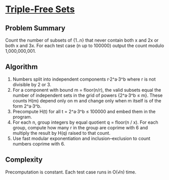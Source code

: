 # [Triple-Free Sets](https://www.spoj.com/problems/TFSETS/)

## Problem Summary
Count the number of subsets of {1..n} that never contain both x and 2x or both x and 3x. For each test case (n up to 100000) output the count modulo 1,000,000,001.

## Algorithm
1. Numbers split into independent components r·2^a·3^b where r is not divisible by 2 or 3.
2. For a component with bound m = floor(n/r), the valid subsets equal the number of independent sets in the grid of powers {2^a·3^b ≤ m}. These counts H(m) depend only on m and change only when m itself is of the form 2^a·3^b.
3. Precompute H(t) for all t = 2^a·3^b ≤ 100000 and embed them in the program.
4. For each n, group integers by equal quotient q = floor(n / x). For each group, compute how many r in the group are coprime with 6 and multiply the result by H(q) raised to that count.
5. Use fast modular exponentiation and inclusion–exclusion to count numbers coprime with 6.

## Complexity
Precomputation is constant. Each test case runs in O(√n) time.
